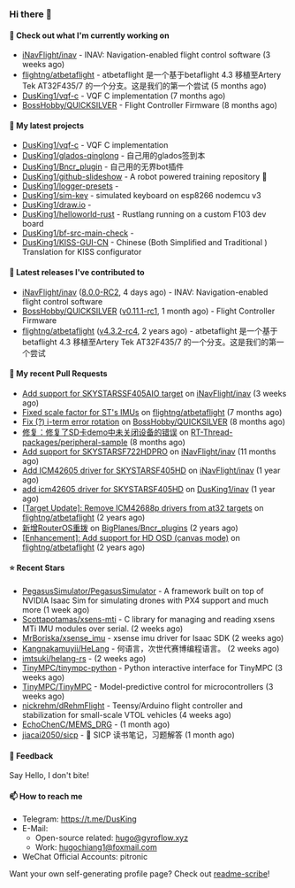 ### Hi there 👋

#### 👷 Check out what I'm currently working on

- [iNavFlight/inav](https://github.com/iNavFlight/inav) - INAV: Navigation-enabled flight control software (3 weeks ago)
- [flightng/atbetaflight](https://github.com/flightng/atbetaflight) - atbetaflight 是一个基于betaflight 4.3  移植至Artery Tek AT32F435/7 的一个分支。这是我们的第一个尝试 (5 months ago)
- [DusKing1/vqf-c](https://github.com/DusKing1/vqf-c) - VQF C implementation (7 months ago)
- [BossHobby/QUICKSILVER](https://github.com/BossHobby/QUICKSILVER) - Flight Controller Firmware (8 months ago)

#### 🌱 My latest projects

- [DusKing1/vqf-c](https://github.com/DusKing1/vqf-c) - VQF C implementation
- [DusKing1/glados-qinglong](https://github.com/DusKing1/glados-qinglong) - 自己用的glados签到本
- [DusKing1/Bncr_plugin](https://github.com/DusKing1/Bncr_plugin) - 自己用的无界bot插件
- [DusKing1/github-slideshow](https://github.com/DusKing1/github-slideshow) - A robot powered training repository :robot:
- [DusKing1/logger-presets](https://github.com/DusKing1/logger-presets) - 
- [DusKing1/sim-key](https://github.com/DusKing1/sim-key) - simulated keyboard on esp8266 nodemcu v3
- [DusKing1/draw.io](https://github.com/DusKing1/draw.io) - 
- [DusKing1/helloworld-rust](https://github.com/DusKing1/helloworld-rust) - Rustlang running on a custom F103 dev board
- [DusKing1/bf-src-main-check](https://github.com/DusKing1/bf-src-main-check) - 
- [DusKing1/KISS-GUI-CN](https://github.com/DusKing1/KISS-GUI-CN) - Chinese (Both Simplified and Traditional ) Translation for KISS configurator

#### 🔭 Latest releases I've contributed to

- [iNavFlight/inav](https://github.com/iNavFlight/inav) ([8.0.0-RC2](https://github.com/iNavFlight/inav/releases/tag/8.0.0-RC2), 4 days ago) - INAV: Navigation-enabled flight control software
- [BossHobby/QUICKSILVER](https://github.com/BossHobby/QUICKSILVER) ([v0.11.1-rc1](https://github.com/BossHobby/QUICKSILVER/releases/tag/v0.11.1-rc1), 1 month ago) - Flight Controller Firmware
- [flightng/atbetaflight](https://github.com/flightng/atbetaflight) ([v4.3.2-rc4](https://github.com/flightng/atbetaflight/releases/tag/v4.3.2-rc4), 2 years ago) - atbetaflight 是一个基于betaflight 4.3  移植至Artery Tek AT32F435/7 的一个分支。这是我们的第一个尝试

#### 🔨 My recent Pull Requests

- [Add support for SKYSTARSSF405AIO target](https://github.com/iNavFlight/inav/pull/10469) on [iNavFlight/inav](https://github.com/iNavFlight/inav) (3 weeks ago)
- [Fixed scale factor for ST&#39;s IMUs](https://github.com/flightng/atbetaflight/pull/63) on [flightng/atbetaflight](https://github.com/flightng/atbetaflight) (7 months ago)
- [Fix (?) i-term error rotation](https://github.com/BossHobby/QUICKSILVER/pull/115) on [BossHobby/QUICKSILVER](https://github.com/BossHobby/QUICKSILVER) (8 months ago)
- [修复：修复了SD卡demo中未关闭设备的错误](https://github.com/RT-Thread-packages/peripheral-sample/pull/32) on [RT-Thread-packages/peripheral-sample](https://github.com/RT-Thread-packages/peripheral-sample) (8 months ago)
- [Add support for SKYSTARSF722HDPRO](https://github.com/iNavFlight/inav/pull/9630) on [iNavFlight/inav](https://github.com/iNavFlight/inav) (11 months ago)
- [Add ICM42605 driver for SKYSTARSF405HD](https://github.com/iNavFlight/inav/pull/9370) on [iNavFlight/inav](https://github.com/iNavFlight/inav) (1 year ago)
- [add icm42605 driver for SKYSTARSF405HD](https://github.com/DusKing1/inav/pull/83) on [DusKing1/inav](https://github.com/DusKing1/inav) (1 year ago)
- [[Target Update]: Remove ICM42688p drivers from at32 targets](https://github.com/flightng/atbetaflight/pull/57) on [flightng/atbetaflight](https://github.com/flightng/atbetaflight) (2 years ago)
- [新增RouterOS重拨](https://github.com/BigPlanes/Bncr_plugins/pull/6) on [BigPlanes/Bncr_plugins](https://github.com/BigPlanes/Bncr_plugins) (2 years ago)
- [[Enhancement]: Add support for HD OSD (canvas mode)](https://github.com/flightng/atbetaflight/pull/54) on [flightng/atbetaflight](https://github.com/flightng/atbetaflight) (2 years ago)

#### ⭐ Recent Stars

- [PegasusSimulator/PegasusSimulator](https://github.com/PegasusSimulator/PegasusSimulator) - A framework built on top of NVIDIA Isaac Sim for simulating drones with PX4 support and much more (1 week ago)
- [Scottapotamas/xsens-mti](https://github.com/Scottapotamas/xsens-mti) - C library for managing and reading xsens MTi IMU modules over serial. (2 weeks ago)
- [MrBoriska/xsense_imu](https://github.com/MrBoriska/xsense_imu) - xsense imu driver for Isaac SDK (2 weeks ago)
- [Kangnakamuyii/HeLang](https://github.com/Kangnakamuyii/HeLang) - 何语言，次世代赛博编程语言。 (2 weeks ago)
- [imtsuki/helang-rs](https://github.com/imtsuki/helang-rs) -  (2 weeks ago)
- [TinyMPC/tinympc-python](https://github.com/TinyMPC/tinympc-python) - Python interactive interface for TinyMPC (3 weeks ago)
- [TinyMPC/TinyMPC](https://github.com/TinyMPC/TinyMPC) - Model-predictive control for microcontrollers (3 weeks ago)
- [nickrehm/dRehmFlight](https://github.com/nickrehm/dRehmFlight) - Teensy/Arduino flight controller and stabilization for small-scale VTOL vehicles (4 weeks ago)
- [EchoChenC/MEMS_DRG](https://github.com/EchoChenC/MEMS_DRG) -  (1 month ago)
- [jiacai2050/sicp](https://github.com/jiacai2050/sicp) - 📖 SICP 读书笔记，习题解答 (1 month ago)

#### 💬 Feedback

Say Hello, I don't bite!

#### 📫 How to reach me

- Telegram: https://t.me/DusKing
- E-Mail:
  - Open-source related: hugo@gyroflow.xyz
  - Work: hugochiang1@foxmail.com
- WeChat Official Accounts: pitronic

Want your own self-generating profile page? Check out [readme-scribe](https://github.com/muesli/readme-scribe)!
